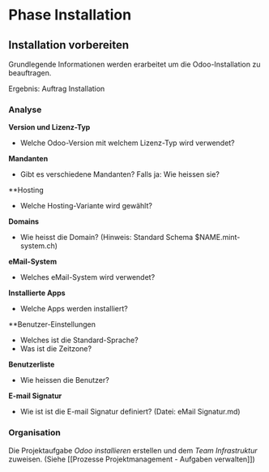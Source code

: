 # Phase Installation
## Installation vorbereiten

Grundlegende Informationen werden erarbeitet um die Odoo-Installation zu beauftragen.

Ergebnis: Auftrag Installation


### Analyse

**Version und Lizenz-Typ**

-   Welche Odoo-Version mit welchem Lizenz-Typ wird verwendet?

**Mandanten**

-   Gibt es verschiedene Mandanten? Falls ja: Wie heissen sie?

**Hosting

- Welche Hosting-Variante wird gewählt?

 **Domains**
 
-   Wie heisst die Domain? (Hinweis: Standard Schema $NAME.mint-system.ch)

**eMail-System**

-   Welches eMail-System wird verwendet?

**Installierte Apps**

-   Welche Apps werden installiert?

**Benutzer-Einstellungen

- Welches ist die Standard-Sprache?
- Was ist die Zeitzone?

**Benutzerliste**

-   Wie heissen die Benutzer?

**E-mail Signatur**

-   Wie ist ist die E-mail Signatur definiert? (Datei: eMail Signatur.md)


### Organisation

Die Projektaufgabe *Odoo installieren* erstellen und dem *Team Infrastruktur* zuweisen. (Siehe [[Prozesse Projektmanagement - Aufgaben verwalten]])
